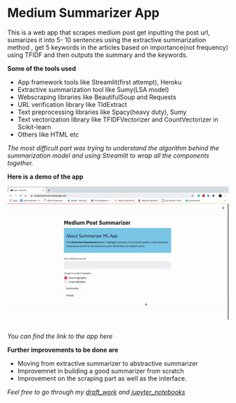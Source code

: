 # Medium Summarizer App

This is a web app that scrapes medium post get inputting the post url, sumarizes it into 5- 10 sentences using the extractive summarization method , get 5 keywords in the articles based on importance(not frequency) using TFIDF and then outputs the summary and the keywords.

**Some of the tools used**
- App framework tools like Streamlit(first attempt), Heroku
- Extractive summarization tool like Sumy(LSA model)
- Webscraping libraries like BeautifulSoup and Requests
- URL verification library like TldExtract
- Text preprocessing libraries like Spacy(heavy duty), Sumy
- Text vectorization library like TFIDFVectorizer and CountVectorizer in Scikit-learn
- Others like HTML etc

_The most difficult part was trying to understand the algorithm behind the summarization model and using Streamlit to wrap all the components together._

**Here is a demo of the app** 

![](https://github.com/anitaokoh/Medium_Summarizer/blob/master/demo.gif)

_You can find the link to the app here_

**Further improvements to be done are**
- Moving from extractive summarizer to abstractive summarizer
- Improvemnet in building a good summarizer from scratch
- Improvement on the scraping part as well as the interface.


_Feel free to go through my [draft_work](https://github.com/anitaokoh/Medium_summarizer/tree/master/scratch_work) and [jupyter_notebooks](https://github.com/anitaokoh/Medium_summarizer/tree/master/work_book)_
